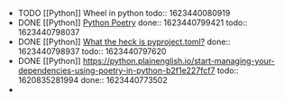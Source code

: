 - TODO [[Python]] Wheel in python
  todo:: 1623440080919
- DONE [[Python]] [Python Poetry](https://python-poetry.org/docs/cli/)
  done:: 1623440799421
  todo:: 1623440798037
- DONE [[Python]] [What the heck is pyproject.toml?](https://snarky.ca/what-the-heck-is-pyproject-toml/)
  done:: 1623440798937
  todo:: 1623440797620
- DONE [[Python]] https://python.plainenglish.io/start-managing-your-dependencies-using-poetry-in-python-b2f1e227fcf7
  todo:: 1620835281994
  done:: 1623440773502
-